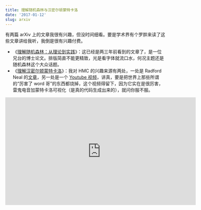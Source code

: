 ```yaml
---
title: 理解随机森林与汉密尔顿蒙特卡洛
date: '2017-01-12'
slug: arxiv
---
```


有两篇 arXiv 上的文章我很有兴趣，但没时间细看。要是学术界有个罗胖来读了这些文章讲给我听，我倒是很有兴趣付费。

- 《[理解随机森林：从理论到实践](https://arxiv.org/abs/1407.7502)》：这已经是两三年前看到的文章了，是一位兄台的博士论文。排版简直不能更精致，光是看字体就流口水，何况主题还是随机森林这个大众话题。
- 《[理解汉密尔顿蒙特卡洛](https://arxiv.org/abs/1701.02434)》：我对 HMC 的兴趣来源有两处，一处是 Radford Neal 的[文章](https://arxiv.org/abs/1206.1901)，另一处是一个 [Youtube 视频](https://youtu.be/Vv3f0QNWvWQ)，讲真，要是把世界上那些所谓的“厉害了 word 哥”的东西都烧掉，这个视频得留下，因为它实在是很厉害，雷鬼电音加蒙特卡洛可视化（是真的代码生成出来的），就问你服不服。

<iframe width="600" height="338" src="https://www.youtube.com/embed/Vv3f0QNWvWQ?rel=0" frameborder="0" allowfullscreen></iframe>
